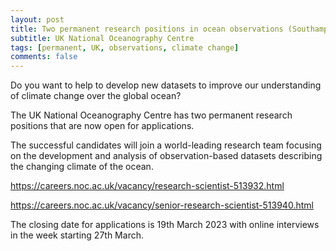 ```yaml
---
layout: post
title: Two permanent research positions in ocean observations (Southampton, UK)
subtitle: UK National Oceanography Centre
tags: [permanent, UK, observations, climate change]
comments: false
---
```

Do you want to help to develop new datasets to improve our understanding of climate change over the global ocean? 

The UK National Oceanography Centre has two permanent research positions that are now open for applications.  

The successful candidates will join a world-leading research team focusing on the development and analysis of observation-based datasets describing the changing climate of the ocean. 

https://careers.noc.ac.uk/vacancy/research-scientist-513932.html 

https://careers.noc.ac.uk/vacancy/senior-research-scientist-513940.html 

The closing date for applications is 19th March 2023 with online interviews in the week starting 27th March. 
